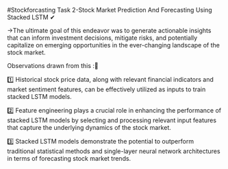 #Stockforcasting
Task 2-Stock Market Prediction And Forecasting Using Stacked LSTM ✔

->The ultimate goal of this endeavor was to generate actionable insights that can inform investment decisions, mitigate risks, and potentially capitalize on emerging opportunities in the ever-changing landscape of the stock market.

Observations drawn from this :📔

1️⃣ Historical stock price data, along with relevant financial indicators and market sentiment features, can be effectively utilized as inputs to train stacked LSTM models.

2️⃣ Feature engineering plays a crucial role in enhancing the performance of stacked LSTM models by selecting and processing relevant input features that capture the underlying dynamics of the stock market.

3️⃣ Stacked LSTM models demonstrate the potential to outperform traditional statistical methods and single-layer neural network architectures in terms of forecasting stock market trends.
